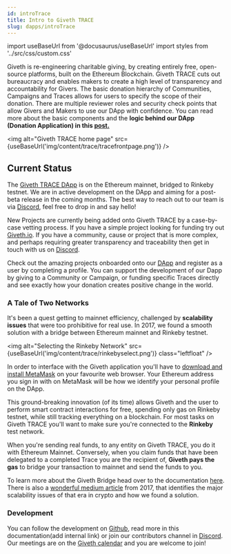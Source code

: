```yaml
---
id: introTrace
title: Intro to Giveth TRACE
slug: dapps/introTrace
---
```

import useBaseUrl from '@docusaurus/useBaseUrl'
import styles from '../src/css/custom.css'

Giveth is re-engineering charitable giving, by creating entirely free, open-source platforms, built on the Ethereum Blockchain. Giveth TRACE cuts out bureaucracy and enables makers to create a high level of transparency and accountability for Givers. The basic donation hierarchy of Communities, Campaigns and Traces allows for users to specify the scope of their donation. There are multiple reviewer roles and security check points that allow Givers and Makers to use our DApp with confidence. You can read more about the basic components and the **logic behind our DApp (Donation Application) in this [post.](https://medium.com/giveth/what-is-the-future-of-giving-d50446b0a0e4)**

<img alt="Giveth TRACE home page" src={useBaseUrl('img/content/trace/tracefrontpage.png')} />

## Current Status
The [Giveth TRACE DApp](https://trace.giveth.io) is on the Ethereum mainnet, bridged to Rinkeby testnet. We are in active development on the DApp and aiming for a post-beta release in the coming months. The best way to reach out to our team is via [Discord](https://discord.gg/GMQFKmdSGy), feel free to drop in and say hello!


New Projects are currently being added onto Giveth TRACE by a case-by-case vetting process. If you have a simple project looking for funding try out [Giveth.io](https://giveth.io). If you have a community, cause or project that is more complex, and perhaps requiring greater transparency and traceability then get in touch with us on [Discord](https://discord.gg/qf7XZ48gCU).

Check out the amazing projects onboarded onto our [DApp](https://beta.giveth.io) and register as a user by completing a profile. You can support the development of our Dapp by giving to a Community or Campaign, or funding specific Traces directly and see exactly how your donation creates positive change in the world.

### A Tale of Two Networks
It's been a quest getting to mainnet efficiency, challenged by **scalability issues** that were too prohibitive for real use. In 2017, we found a smooth solution with a bridge between Ethereum mainnet and Rinkeby testnet.

<img alt="Selecting the Rinkeby Network" src={useBaseUrl('img/content/trace/rinkebyselect.png')} class="leftfloat" />

In order to interface with the Giveth application you'll have to [download and install MetaMask](https://metamask.zendesk.com/hc/en-us/articles/360015489531-Getting-Started-With-MetaMask) on your favourite web browser. Your Ethereum address you sign in with on MetaMask will be how we identify your personal profile on the DApp.

This ground-breaking innovation (of its time) allows Giveth and the user to perform smart contract interactions for free, spending only gas on Rinkeby testnet, while still tracking everything on a blockchain. For most tasks on Giveth TRACE you'll want to make sure you're connected to the **Rinkeby** test network.

When you're sending real funds, to any entity on Giveth TRACE, you do it with Ethereum Mainnet. Conversely, when you claim funds that have been delegated to a completed Trace you are the recipient of, **Giveth pays the gas** to bridge your transaction to mainnet and send the funds to you.



To learn more about the Giveth Bridge head over to the documentation [here](https://docs.giveth.io/dapps/bridgeSecurity). There is also a [wonderful medium article](https://medium.com/giveth/tackling-ethereum-scalability-issues-29bd700b5060) from 2017, that identifies the major scalability issues of that era in crypto and how we found a solution.

### Development
You can follow the development on [Github](https://github.com/Giveth/giveth-dapp), read more in this documentation(add internal link) or join our contributors channel in [Discord](https://discord.gg/qf7XZ48gCU). Our meetings are on the [Giveth calendar](https://calendar.google.com/calendar/embed?src=givethdotio@gmail.com&pli=1) and you are welcome to join!
